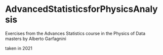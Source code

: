 # AdvancedStatisticsforPhysicsAnalysis

Exercises from the Advances Statistics course in the Physics of Data masters by Alberto Garfagnini

taken in 2021
